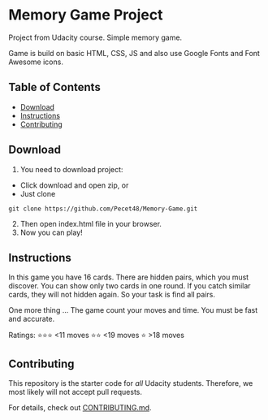 # Memory Game Project

Project from Udacity course. Simple memory game.

Game is build on basic HTML, CSS, JS and also use Google Fonts and Font Awesome icons.

## Table of Contents

* [Download](#download)
* [Instructions](#instructions)
* [Contributing](#contributing)

## Download

1. You need to download project:
* Click download and open zip, or
* Just clone
```
git clone https://github.com/Pecet48/Memory-Game.git
```
2. Then open index.html file in your browser.
3. Now you can play!

## Instructions

In this game you have 16 cards. There are hidden pairs, which you must discover.
You can show only two cards in one round. If you catch similar cards, they will not hidden again.
So your task is find all pairs.

One more thing ...
The game count your moves and time. You must be fast and accurate.

Ratings:
:star::star::star: <11 moves
:star::star:       <19 moves
:star:             >18 moves

## Contributing

This repository is the starter code for _all_ Udacity students. Therefore, we most likely will not accept pull requests.

For details, check out [CONTRIBUTING.md](CONTRIBUTING.md).
